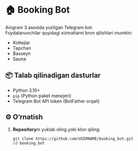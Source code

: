 # 🏠 Booking Bot

Aiogram 3 asosida yozilgan Telegram bot.  
Foydalanuvchilar quyidagi xizmatlarni bron qilishlari mumkin:
- Kottejlar
- Tapchan
- Basseyn
- Sauna

## 📦 Talab qilinadigan dasturlar

- Python 3.10+
- `pip` (Python paket menejeri)
- Telegram Bot API token (BotFather orqali)

## ⚙️ O‘rnatish

1. **Repository**ni yuklab oling yoki klon qiling:
   ```bash
   git clone https://github.com/USERNAME/booking_bot.git
   cd booking_bot





















